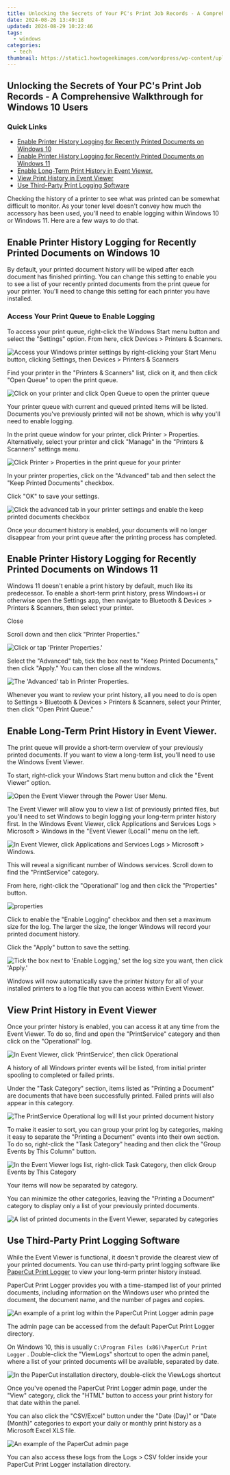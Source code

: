 ```yaml
---
title: Unlocking the Secrets of Your PC's Print Job Records - A Comprehensive Walkthrough for Windows 10 Users
date: 2024-08-26 13:49:18
updated: 2024-08-29 10:22:46
tags:
  - windows
categories:
  - tech
thumbnail: https://static1.howtogeekimages.com/wordpress/wp-content/uploads/2024/07/a-desk-with-a-laptop-and-a-printer.jpg
---
```


## Unlocking the Secrets of Your PC's Print Job Records - A Comprehensive Walkthrough for Windows 10 Users

### Quick Links

* [Enable Printer History Logging for Recently Printed Documents on Windows 10](https://fox-blue.techidaily.com/witty-visuals-crafting-kapwings-laughs/)
* [Enable Printer History Logging for Recently Printed Documents on Windows 11](https://some-guidance.techidaily.com/2024-approved-uncover-5-powerful-speech-recognition-tools-for-your-mac/)
* [Enable Long-Term Print History in Event Viewer.](https://data-wizards.techidaily.com/celestial-cinema-outstanding-videos-plus-testimonies/)
* [View Print History in Event Viewer](https://video-capture.techidaily.com/2024-approved-top-picks-9-innovative-mobile-video-conferencing-tools-iphoneandroid/)
* [Use Third-Party Print Logging Software](https://extra-hints.techidaily.com/discover-the-ultimate-free-subtitles-convertors/)

 Checking the history of a printer to see what was printed can be somewhat difficult to monitor. As your toner level doesn't convey how much the accessory has been used, you'll need to enable logging within Windows 10 or Windows 11\. Here are a few ways to do that.

## 

##  Enable Printer History Logging for Recently Printed Documents on Windows 10

 By default, your printed document history will be wiped after each document has finished printing. You can change this setting to enable you to see a list of your recently printed documents from the print queue for your printer. You'll need to change this setting for each printer you have installed.

###  Access Your Print Queue to Enable Logging

 To access your print queue, right-click the Windows Start menu button and select the "Settings" option. From here, click Devices > Printers & Scanners.

![Access your Windows printer settings by right-clicking your Start Menu button, clicking Settings, then Devices &gt; Printers &amp; Scanners](https://static1.howtogeekimages.com/wordpress/wp-content/uploads/2019/10/Windows-Printer-Settings-Menu.png) 

 Find your printer in the "Printers & Scanners" list, click on it, and then click "Open Queue" to open the print queue.

![Click on your printer and click Open Queue to open the printer queue](https://static1.howtogeekimages.com/wordpress/wp-content/uploads/2019/10/Windows-Printer-Settings-Queue-Button.png) 

 Your printer queue with current and queued printed items will be listed. Documents you've previously printed will not be shown, which is why you'll need to enable logging.

 In the print queue window for your printer, click Printer > Properties. Alternatively, select your printer and click "Manage" in the "Printers & Scanners" settings menu.

![Click Printer > Properties in the print queue for your printer](https://static1.howtogeekimages.com/wordpress/wp-content/uploads/2019/10/Print-Queue-Properties-Button.png) 

 In your printer properties, click on the "Advanced" tab and then select the "Keep Printed Documents" checkbox.

 Click "OK" to save your settings.

![Click the advanced tab in your printer settings and enable the keep printed documents checkbox](https://static1.howtogeekimages.com/wordpress/wp-content/uploads/2019/10/Windows-Printer-Enable-History.png) 

 Once your document history is enabled, your documents will no longer disappear from your print queue after the printing process has completed.

##  Enable Printer History Logging for Recently Printed Documents on Windows 11

 Windows 11 doesn't enable a print history by default, much like its predecessor. To enable a short-term print history, press Windows+i or otherwise open the Settings app, then navigate to Bluetooth & Devices > Printers & Scanners, then select your printer. 

Close 

 Scroll down and then click "Printer Properties." 

![Click or tap 'Printer Properties.'](https://static1.howtogeekimages.com/wordpress/wp-content/uploads/2024/07/3-printer-preferences.png) 

 Select the "Advanced" tab, tick the box next to "Keep Printed Documents," then click "Apply." You can then close all the windows.

![The 'Advanced' tab in Printer Properties.](https://static1.howtogeekimages.com/wordpress/wp-content/uploads/2024/07/4-5.png) 

 Whenever you want to review your print history, all you need to do is open to Settings > Bluetooth & Devices > Printers & Scanners, select your Printer, then click "Open Print Queue." 

##  Enable Long-Term Print History in Event Viewer.

 The print queue will provide a short-term overview of your previously printed documents. If you want to view a long-term list, you'll need to use the Windows Event Viewer.

 To start, right-click your Windows Start menu button and click the "Event Viewer" option.

![Open the Event Viewer through the Power User Menu.](https://static1.howtogeekimages.com/wordpress/wp-content/uploads/2023/09/open-event-viewer.png) 

 The Event Viewer will allow you to view a list of previously printed files, but you'll need to set Windows to begin logging your long-term printer history first. In the Windows Event Viewer, click Applications and Services Logs > Microsoft > Windows in the "Event Viewer (Local)" menu on the left.

![In Event Viewer, click Applications and Services Logs &gt; Microsoft &gt; Windows.](https://static1.howtogeekimages.com/wordpress/wp-content/uploads/2024/07/print-services-event-viewer-1.png) 

 This will reveal a significant number of Windows services. Scroll down to find the "PrintService" category.

 From here, right-click the "Operational" log and then click the "Properties" button.

![properties](https://static1.howtogeekimages.com/wordpress/wp-content/uploads/2024/07/properties.png) 

 Click to enable the "Enable Logging" checkbox and then set a maximum size for the log. The larger the size, the longer Windows will record your printed document history.

 Click the "Apply" button to save the setting.

![Tick the box next to 'Enable Logging,' set the log size you want, then click 'Apply.'](https://static1.howtogeekimages.com/wordpress/wp-content/uploads/2024/07/enable-logging.png) 

 Windows will now automatically save the printer history for all of your installed printers to a log file that you can access within Event Viewer.

##  View Print History in Event Viewer

 Once your printer history is enabled, you can access it at any time from the Event Viewer. To do so, find and open the "PrintService" category and then click on the "Operational" log.

![In Event Viewer, click 'PrintService', then click Operational](https://static1.howtogeekimages.com/wordpress/wp-content/uploads/2024/07/operational.png) 

 A history of all Windows printer events will be listed, from initial printer spooling to completed or failed prints.

 Under the "Task Category" section, items listed as "Printing a Document" are documents that have been successfully printed. Failed prints will also appear in this category.

![The PrintService Operational log will list your printed document history](https://static1.howtogeekimages.com/wordpress/wp-content/uploads/2019/10/Windows-Event-Viewer-Printed-History.png) 

 To make it easier to sort, you can group your print log by categories, making it easy to separate the "Printing a Document" events into their own section. To do so, right-click the "Task Category" heading and then click the "Group Events by This Column" button.

![In the Event Viewer logs list, right-click Task Category, then click Group Events by This Category](https://static1.howtogeekimages.com/wordpress/wp-content/uploads/2019/10/Windows-Event-Viewer-Group-List-by-Categories.png) 

 Your items will now be separated by category.

 You can minimize the other categories, leaving the "Printing a Document" category to display only a list of your previously printed documents.

![A list of printed documents in the Event Viewer, separated by categories](https://static1.howtogeekimages.com/wordpress/wp-content/uploads/2019/10/Windows-Event-Viewer-Categories-List.png) 

##  Use Third-Party Print Logging Software

 While the Event Viewer is functional, it doesn't provide the clearest view of your printed documents. You can use third-party print logging software like [PaperCut Print Logger](https://www.papercut.com/products/free-software/print-logger/) to view your long-term printer history instead.

 PaperCut Print Logger provides you with a time-stamped list of your printed documents, including information on the Windows user who printed the document, the document name, and the number of pages and copies.

![An example of a print log within the PaperCut Print Logger admin page](https://static1.howtogeekimages.com/wordpress/wp-content/uploads/2019/10/PaperCut-Admin-Log.png) 

 The admin page can be accessed from the default PaperCut Print Logger directory.

 On Windows 10, this is usually `C:\Program Files (x86)\PaperCut Print Logger` . Double-click the "ViewLogs" shortcut to open the admin panel, where a list of your printed documents will be available, separated by date.

![In the PaperCut installation directory, double-click the ViewLogs shortcut](https://static1.howtogeekimages.com/wordpress/wp-content/uploads/2019/10/PaperCut-Directory.png) 

 Once you've opened the PaperCut Print Logger admin page, under the "View" category, click the "HTML" button to access your print history for that date within the panel.

 You can also click the "CSV/Excel" button under the "Date (Day)" or "Date (Month)" categories to export your daily or monthly print history as a Microsoft Excel XLS file.

![An example of the PaperCut admin page](https://static1.howtogeekimages.com/wordpress/wp-content/uploads/2019/10/PaperCut-Admin-Page.png) 

 You can also access these logs from the Logs > CSV folder inside your PaperCut Print Logger installation directory.

<ins class="adsbygoogle"
     style="display:block"
     data-ad-format="autorelaxed"
     data-ad-client="ca-pub-7571918770474297"
     data-ad-slot="1223367746"></ins>



<ins class="adsbygoogle"
     style="display:block"
     data-ad-client="ca-pub-7571918770474297"
     data-ad-slot="8358498916"
     data-ad-format="auto"
     data-full-width-responsive="true"></ins>
